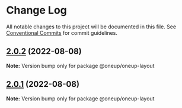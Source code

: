 # Change Log

All notable changes to this project will be documented in this file.
See [Conventional Commits](https://conventionalcommits.org) for commit guidelines.

## [2.0.2](https://github.com/leonplata/oneup-ui/compare/@oneup/oneup-layout@2.0.1...@oneup/oneup-layout@2.0.2) (2022-08-08)

**Note:** Version bump only for package @oneup/oneup-layout





## [2.0.1](https://github.com/leonplata/oneup-ui/compare/@oneup/oneup-layout@2.0.0...@oneup/oneup-layout@2.0.1) (2022-08-08)

**Note:** Version bump only for package @oneup/oneup-layout
